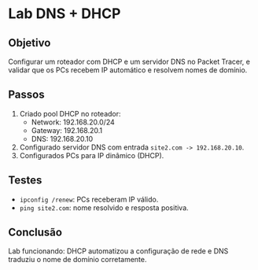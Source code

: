 # Lab DNS + DHCP

## Objetivo
Configurar um roteador com DHCP e um servidor DNS no Packet Tracer, e validar que os PCs recebem IP automático e resolvem nomes de domínio.

## Passos
1. Criado pool DHCP no roteador:
   - Network: 192.168.20.0/24
   - Gateway: 192.168.20.1
   - DNS: 192.168.20.10
2. Configurado servidor DNS com entrada `site2.com -> 192.168.20.10`.
3. Configurados PCs para IP dinâmico (DHCP).

## Testes
- `ipconfig /renew`: PCs receberam IP válido.
- `ping site2.com`: nome resolvido e resposta positiva.

## Conclusão
Lab funcionando: DHCP automatizou a configuração de rede e DNS traduziu o nome de domínio corretamente.

